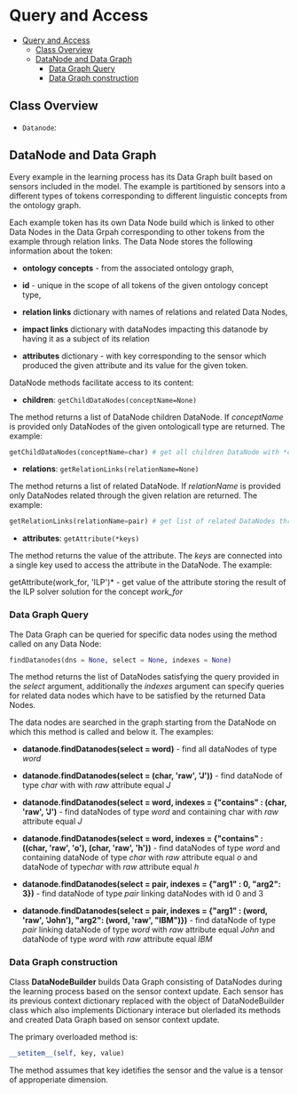 # Query and Access

- [Query and Access](#query-and-access)
  - [Class Overview](#class-overview)
  - [DataNode and Data Graph](#datanode-and-data-graph)
    - [Data Graph Query](#data-graph-query)
    - [Data Graph construction](#data-graph-construction)

## Class Overview

- `Datanode`:

## DataNode and Data Graph

Every example in the learning process has its Data Graph built based on sensors included in the model.
The example is partitioned by sensors into a different types of tokens corresponding to different linguistic concepts from the ontology graph.

Each example token has its own Data Node build which is linked to other Data Nodes in the Data Grpah corresponding to other tokens from the example through relation links. The Data Node stores the following information about the token:

- **ontology concepts**  - from the associated ontology graph,

- **id** - unique in the scope of all tokens of the given ontology concept type,

- **relation links** dictionary with names of relations and related Data Nodes,

- **impact links** dictionary with dataNodes impacting this datanode by having it as a subject of its relation

- **attributes** dictionary - with key corresponding to the sensor which produced the given attribute and its value for the given token.

DataNode methods facilitate access to its content:

- **children**: `getChildDataNodes(conceptName=None)`

The method returns a list of DataNode children DataNode. If *conceptName* is provided only DataNodes of the given ontologicall type are returned. The example:

```python
getChildDataNodes(conceptName=char) # get all children DataNode with *char* type
```

- **relations**: `getRelationLinks(relationName=None)`

The method returns a list of related DataNode. If *relationName* is provided only DataNodes related through the given relation are returned. The example:

```python
getRelationLinks(relationName=pair) # get list of related DataNodes through *pair* relation
```

- **attributes**: `getAttribute(*keys)`

The method returns the value of the attribute. The *keys* are connected into a single key used to access the attribute in the DataNode. The example:

getAttribute(work_for, 'ILP')* - get value of the attribute storing the result of the ILP solver solution for the concept *work_for*

### Data Graph Query

The Data Graph can be queried for specific data nodes using the method called on any Data Node:

```python
findDatanodes(dns = None, select = None, indexes = None)
```

The method returns the list of DataNodes satisfying the query provided in the *select* argument, additionally the *indexes* argument can specify queries for related data nodes which have to be satisfied by the returned Data Nodes.

The data nodes are searched in the graph starting from the DataNode on which this method is called and below it.
The examples:

- **datanode.findDatanodes(select = word)** - find all dataNodes of type *word*

- **datanode.findDatanodes(select = (char, 'raw', 'J'))** - find dataNode of type *char* with with *raw* attribute equal *J*

- **datanode.findDatanodes(select = word,  indexes = {"contains" : (char, 'raw', 'J')** - find dataNodes of type *word* and containing char with *raw* attribute equal *J*

- **datanode.findDatanodes(select = word,  indexes = {"contains" : ((char, 'raw', 'o'), (char, 'raw', 'h'))** - find dataNodes of type *word* and containing dataNode of type *char* with *raw* attribute equal *o* and dataNode of type*char* with *raw* attribute equal *h*

- **datanode.findDatanodes(select = pair, indexes = {"arg1" : 0, "arg2": 3})** - find dataNode of type *pair* linking dataNodes with id 0 and 3

- **datanode.findDatanodes(select = pair, indexes = {"arg1" : (word, 'raw', 'John'), "arg2": (word, 'raw', "IBM")})** - find dataNode of type *pair* linking dataNode of type *word* with *raw* attribute equal *John* and dataNode of type *word* with *raw* attribute equal *IBM*

### Data Graph construction

Class **DataNodeBuilder** builds Data Graph consisting of DataNodes during the learning process based on the sensor context update. Each sensor has its previous context dictionary replaced with the object of DataNodeBuilder class which also implements Dictionary interace but olerladed its methods and created Data Graph based on sensor context update.

The primary overloaded method is:

```python
__setitem__(self, key, value)
```

The method assumes that key idetifies the sensor and the value is a tensor of approperiate dimension.
